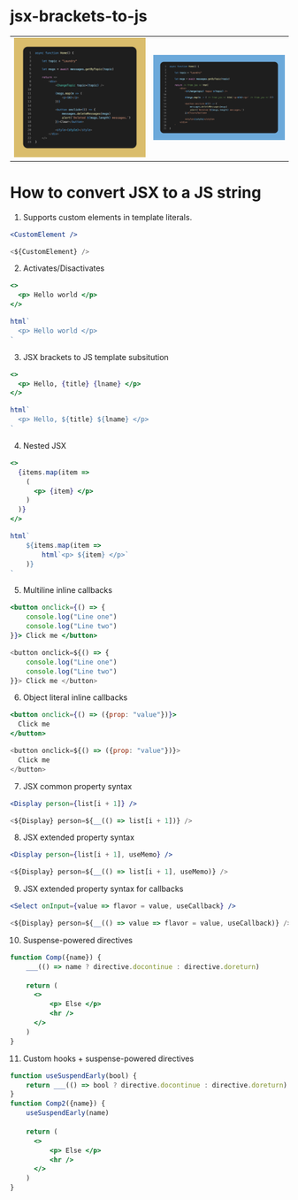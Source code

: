 # jsx-brackets-to-js
  
<table>
<tr>
<td>
  <img src=./img-pre-conversion.png alt="JSX file showing a simple component" />
</td>
<td>
  <img src=./img-auto-conversion.png alt="JS file created when the client loads the JSX file" />
</td>
</tr>
</table>
  
# How to convert JSX to a JS string
1. Supports custom elements in template literals.
```jsx
<CustomElement />
```
```js
<${CustomElement} />
```
2. Activates/Disactivates
```jsx
<>
  <p> Hello world </p>
</>
```
```js
html`
  <p> Hello world </p>
`
```
3. JSX brackets to JS template subsitution
```jsx
<>
  <p> Hello, {title} {lname} </p>
</>
```
```js
html`
  <p> Hello, ${title} ${lname} </p>
`
```
4. Nested JSX
```jsx
<>
  {items.map(item => 
    (
      <p> {item} </p>
    )
  )}
</>
```
```js
html`
    ${items.map(item => 
        html`<p> ${item} </p>`
    )}
`
```
5. Multiline inline callbacks
```jsx
<button onclick={() => {
    console.log("Line one")
    console.log("Line two")
}}> Click me </button>
```
```js
<button onclick=${() => {
    console.log("Line one")
    console.log("Line two")
}}> Click me </button>
```
6. Object literal inline callbacks
```jsx
<button onclick={() => ({prop: "value"})}>
  Click me
</button>
```
```js
<button onclick=${() => ({prop: "value"})}>
  Click me
</button>
```
7. JSX common property syntax
```jsx
<Display person={list[i + 1]} />
```
```jsx
<${Display} person=${__(() => list[i + 1])} />
```
8. JSX extended property syntax
```jsx
<Display person={list[i + 1], useMemo} />
```
```jsx
<${Display} person=${__(() => list[i + 1], useMemo)} />
```
9. JSX extended property syntax for callbacks
```jsx
<Select onInput={value => flavor = value, useCallback} />
```
```jsx
<${Display} person=${__(() => value => flavor = value, useCallback)} />
```
10. Suspense-powered directives
```jsx
function Comp({name}) {
    ___(() => name ? directive.docontinue : directive.doreturn)

    return (
      <>
          <p> Else </p>
          <hr />
      </>
    )
}
```
11. Custom hooks + suspense-powered directives
```jsx
function useSuspendEarly(bool) {
    return ___(() => bool ? directive.docontinue : directive.doreturn)
}
function Comp2({name}) {
    useSuspendEarly(name)

    return (
      <>
          <p> Else </p>
          <hr />
      </>
    )
}
```
